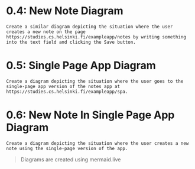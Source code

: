 # 0.4: New Note Diagram
` Create a similar diagram depicting the situation where the user creates a new note on the page https://studies.cs.helsinki.fi/exampleapp/notes by writing something into the text field and clicking the Save button.
`
# 0.5: Single Page App Diagram
`Create a diagram depicting the situation where the user goes to the single-page app version of the notes app at https://studies.cs.helsinki.fi/exampleapp/spa.
`

# 0.6: New Note In Single Page App Diagram
`Create a diagram depicting the situation where the user creates a new note using the single-page version of the app.`


> Diagrams are created using mermaid.live